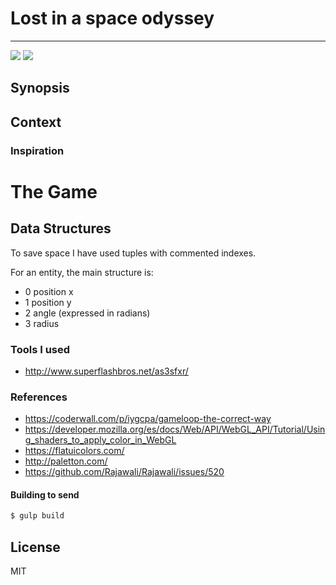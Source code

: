 # Lost in a space odyssey
---
![](https://img.shields.io/badge/js13kGames-2017-b12a34.svg) ![](https://img.shields.io/badge/version-%23desktop-yellow.svg)
## Synopsis
## Context
### Inspiration
# The Game

## Data Structures
To save space I have used tuples with commented indexes.

For an entity, the main structure is:
- 0 position x
- 1 position y
- 2 angle (expressed in radians)
- 3 radius

### Tools I used
- http://www.superflashbros.net/as3sfxr/

### References
- https://coderwall.com/p/iygcpa/gameloop-the-correct-way
- https://developer.mozilla.org/es/docs/Web/API/WebGL_API/Tutorial/Using_shaders_to_apply_color_in_WebGL
- https://flatuicolors.com/
- http://paletton.com/
- https://github.com/Rajawali/Rajawali/issues/520

#### Building to send
```sh
$ gulp build
```

License
----

MIT
